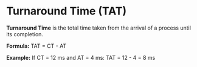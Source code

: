 # Turnaround Time (TAT)

**Turnaround Time** is the total time taken from the arrival of a process until its completion.

**Formula:**
TAT = CT - AT

**Example:**
If CT = 12 ms and AT = 4 ms:
TAT = 12 - 4 = 8 ms

